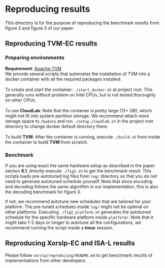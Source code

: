 # Reproducing results

This directory is for the purpose of reproducing the benchmark results from figure 2 and figure 3 of our paper.

## Reproducing **TVM-EC** results

### **Preparing environments**
**Requirement**: [Apache-TVM](https://tvm.apache.org/) <br>
We provide several scripts that automates the installation of TVM into a docker container with all the required packages installed. <br>
<br>
To create and start the container: `./start_docker.sh` at project root. This generally runs without problem on Intel CPUs, but is not tested thoroughly on other CPUs. <br>
<br>
To use **CloudLab**: Note that the container is pretty large (13+ GB), which might not fit into system partition storage. We recommend attach more storage space to `/mydata` and run `./setup_cloudlab.sh` in the project root directory to change docker default directory there.<br>
<br>
To build **TVM**: After the container is running, execute `./build.sh` from inside the container to build **TVM** from scratch.

### **Benchmark**
If you are using exact the same hardware setup as described in the paper section **6.1**, directly execute `./fig2.sh` to get the benchmark result. This scripts loads pre-autotuned log files from `log/` directory so that you do not need to generate autotuned schedule yourself. Note that since encoding and decoding follows the same algorithm in our implementation, this is also the decoding benchmark for figure 3.

If not, we recommend autotune new schedules that are tailored for your platform. The pre-tuned schedules inside `log/` might not be optimal on other platforms. Executing `./fig2_platform.sh` generates the autotuned schedule for the specific hardware platform inside `platform/`. Note that it might take 1-2 days or longer to autotune all the configurations, we recommend running the script inside a **tmux** session.

## Reproducing **Xorslp-EC** and **ISA-L** results
Please follow `xorslp/reproducing/README.md` to get benchmark results of implementations from other developers.